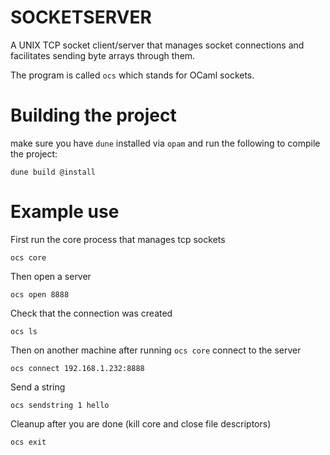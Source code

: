 # SOCKETSERVER

A UNIX TCP socket client/server that manages socket connections and facilitates sending byte arrays through them.

The program is called `ocs` which stands for OCaml sockets.

# Building the project

make sure you have `dune` installed via `opam` and run the following to compile the project:

```
dune build @install
```

# Example use
First run the core process that manages tcp sockets
```
ocs core
```

Then open a server
```
ocs open 8888
```

Check that the connection was created
```
ocs ls
```

Then on another machine after running `ocs core` connect to the server
```
ocs connect 192.168.1.232:8888
```

Send a string
```
ocs sendstring 1 hello
```

Cleanup after you are done (kill core and close file descriptors)
```
ocs exit
```